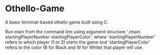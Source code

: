# Othello-Game

A basic terminal-based othello game built using C. 

Run main from the command line using argument structure './main startingPlayerNumber startingPlayerColor', where 'startingPlayerNumber' refers to which player (1 or 2) starts the game and 'startingPlayerColor' refers to the color (B for Black and W for White) that player will use.
